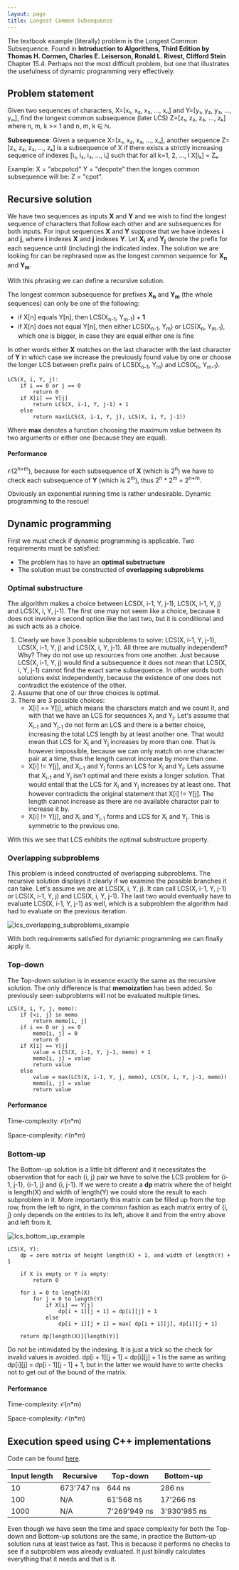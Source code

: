 ```yaml
---
layout: page
title: Longest Common Subsequence
---
```


The textbook example (literally) problem is the Longest Common Subsequence. Found
in **Introduction to Algorithms, Third Edition by Thomas H. Cormen, Charles E.
Leiserson, Ronald L. Rivest, Clifford Stein** Chapter 15.4. Perhaps not the most
difficult problem, but one that illustrates the usefulness of dynamic programming
very effectively.

## Problem statement

Given two sequences of characters, X=[x₁, x₂, x₃, ..., xₙ] and Y=[y₁, y₂, y₃, ...,
yₘ], find the longest common subsequence (later LCS) Z=[z₁, z₂, z₃, ..., zₖ] 
where n, m, k >= 1 and n, m, k ∈ ℕ.

**Subsequence**: Given a sequence X=[x₁, x₂, x₃, ..., xₙ], another sequence
Z=[z₁, z₂, z₃, ..., zₖ] is a subsequence of X if there exists a strictly increasing
sequence of indexes [i₁, i₂, i₃, ..., iₗ] such that for all k=1, 2, ..., l
X[iₖ] = Zₖ.

Example:
X = "abcpotcd"
Y = "decpote"
then the longes common subsequence will be: Z = "cpot".

## Recursive solution

We have two sequences as inputs **X** and **Y** and we wish to find the longest
sequence of characters that follow each other and are subsequences for both inputs.
For input sequences **X** and **Y** suppose that we have indexes **i** and **j**,
where **i** indexes **X** and **j** indexes **Y**. Let **X<sub>i</sub>** and
**Y<sub>j</sub>** denote the prefix for each sequence until (including) the
indicated index. The solution we are looking for can be rephrased now as the
longest common sequence for **X<sub>n</sub>** and **Y<sub>m</sub>**.

With this phrasing we can define a recursive solution.

The longest common subsequence for prefixes **X<sub>n</sub>** and **Y<sub>m</sub>**
 (the whole sequences) can only be one of the following:

- if X[n] equals Y[n], then LCS(X<sub>n-1</sub>, Y<sub>m-1</sub>) + **1**
- if X[n] does not equal Y[n], then either LCS(X<sub>n-1</sub>, Y<sub>m</sub>) or
LCS(X<sub>n</sub>, Y<sub>m-1</sub>), which one is bigger, in case they are equal
either one is fine

In other words either **X** matches on the last character with the last character
of **Y** in which case we increase the previously found value by one or choose the
longer LCS between prefix pairs of LCS(X<sub>n-1</sub>, Y<sub>m</sub>) and
LCS(X<sub>n</sub>, Y<sub>m-1</sub>).

```text
LCS(X, i, Y, j):
    if i == 0 or j == 0
        return 0
    if X[i] == Y[j]
        return LCS(X, i-1, Y, j-1) + 1
    else
        return max(LCS(X, i-1, Y, j), LCS(X, i, Y, j-1))
```

Where **max** denotes a function choosing the maximum value between its two
arguments or either one (because they are equal).

#### Performance

𝒪(2<sup>n+m</sup>), because for each subsequence of **X** (which is 2<sup>n</sup>)
we have to check each subsequence of **Y** (which is 2<sup>m</sup>), thus
2<sup>n</sup> * 2<sup>m</sup> = 2<sup>n+m</sup>.

Obviously an exponential running time is rather undesirable. Dynamic programming to
the rescue!

## Dynamic programming

First we must check if dynamic programming is applicable. Two requirements must be
satisfied:

- The problem has to have an **optimal substructure**
- The solution must be constructed of **overlapping subproblems**

### Optimal substructure

The algorithm makes a choice between LCS(X, i-1, Y, j-1), LCS(X, i-1, Y, j) and
LCS(X, i, Y, j-1). The first one may not seem like a choice, because it does not
involve a second option like the last two, but it is conditional and as such
acts as a choice.

1. Clearly we have 3 possible subproblems to solve: LCS(X, i-1, Y, j-1),
LCS(X, i-1, Y, j) and LCS(X, i, Y, j-1). All three are mutually independent? Why?
They do not use up resources from one another. Just because LCS(X, i-1, Y, j)
would find a subsequence it does not mean that LCS(X, i, Y, j-1) cannot find
the exact same subsequence. In other words both solutions exist independently,
because the existence of one does not contradict the existence of the other.
2. Assume that one of our three choices is optimal.
3. There are 3 possible choices:
    - X[i] == Y[j], which means the characters match and we count it, and with
    that we have an LCS for sequences X<sub>i</sub> and Y<sub>j</sub>. Let's
    assume that X<sub>i-1</sub> and Y<sub>j-1</sub> do not form an LCS and there
    is a better choice, increasing the total LCS length by at least another one.
    That would mean that LCS for X<sub>i</sub> and Y<sub>j</sub> increases by more
    than one. That is however impossible, because we can only match on one
    character pair at a time, thus the length cannot increase by more than one.
    - X[i] != Y[j], and X<sub>i-1</sub> and Y<sub>j</sub> forms an LCS for
    X<sub>i</sub> and Y<sub>j</sub>. Lets assume that X<sub>i-1</sub> and Y<sub>j</sub> isn't optimal and there exists a longer solution. That would entail that
    the LCS for X<sub>i</sub> and Y<sub>j</sub> increases by at least one. That
    however contradicts the original statement that X[i] != Y[j]. The length
    cannot increase as there are no available character pair to increase it by.
    - X[i] != Y[j], and X<sub>i</sub> and Y<sub>j-1</sub> forms and LCS for
    X<sub>i</sub> and Y<sub>j</sub>. This is symmetric to the previous one.

With this we see that LCS exhibits the optimal substructure property.

### Overlapping subproblems

This problem is indeed constructed of overlapping subproblems. The recursive
solution displays it clearly if we examine the possible branches it can take.
Let's assume we are at LCS(X, i, Y, j). It can call LCS(X, i-1, Y, j-1) or
LCS(X, i-1, Y, j) and LCS(X, i, Y, j-1). The last two would eventually have to
evaluate LCS(X, i-1, Y, j-1) as well, which is a subproblem the algorithm had had
to evaluate on the previous iteration.

![lcs_overlapping_subproblems_example](lcs_overlapping_subproblems.png)

With both requirements satisfied for dynamic programming we can finally apply it.

### Top-down

The Top-down solution is in essence exactly the same as the recursive solution. The
only difference is that **memoization** has been added. So previously seen
subproblems will not be evaluated multiple times.

```text
LCS(X, i, Y, j, memo):
    if {<i, j} in memo
        return memo[i, j]
    if i == 0 or j == 0
        memo[i, j] = 0
        return 0
    if X[i] == Y[j]
        value = LCS(X, i-1, Y, j-1, memo) + 1
        memo[i, j] = value
        return value
    else
        value = max(LCS(X, i-1, Y, j, memo), LCS(X, i, Y, j-1, memo))
        memo[i, j] = value
        return value
```

#### Performance

Time-complexity: 𝒪(n*m)

Space-complexity: 𝒪(n*m)

### Bottom-up

The Bottom-up solution is a little bit different and it necessitates the
observation that for each {i, j} pair we have to solve the LCS problem for
{i-1, j-1}, {i-1, j} and {i, j-1}. If we were to create a **dp** matrix where the
of height is length(X) and width of length(Y) we could store the result to each
subproblem in it. More importantly this matrix can be filled up from the top row,
from the left to right, in the common fashion as each matrix entry of {i, j} only
depends on the entries to its left, above it and from the entry above and left
from it.

![lcs_bottom_up_example](lcs_bottom_up_example.png)

```text
LCS(X, Y):
    dp = zero matrix of height length(X) + 1, and width of length(Y) + 1

    if X is empty or Y is empty:
        return 0

    for i = 0 to length(X)
        for j = 0 to length(Y)
            if X[i] == Y[j]
                dp[i + 1][j + 1] = dp[i][j] + 1
            else
                dp[i + 1][j + 1] = max( dp[i + 1][j], dp[i][j + 1]

    return dp[length(X)][length(Y)]
```

Do not be intimidated by the indexing. It is just a trick so the check for invalid
values is avoided. dp[i + 1][j + 1] = dp[i][j] + 1 is the same as writing
dp[i][j] = dp[i - 1][j - 1] + 1, but in the latter we would have to write checks
not to get out of the bound of the matrix.

#### Performance

Time-complexity: 𝒪(n*m)

Space-complexity: 𝒪(n*m)

## Execution speed using C++ implementations

Code can be found [here](https://github.com/TheMrAI/Cpp/blob/master/algorithms/include/dynamic_programming.h).

|Input length|Recursive|Top-down|Bottom-up|
|----|----|----|----|
|10|673'747 ns|644 ns|286 ns|
|100|N/A|61'568 ns|17'266 ns|
|1000|N/A|7'269'949 ns|3'930'985 ns|

Even though we have seen the time and space complexity for both the Top-down and
Bottom-up solutions are the same, in practice the Buttom-up solution runs at least
twice as fast. This is because it performs no checks to see if a subproblem was
already evaluated. It just blindly calculates everything that it needs and
that is it.
